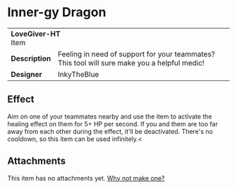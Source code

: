 # Inner-gy Dragon
<table>
  <tbody>
    <tr>
      <td colspan="2">
        <b>LoveGiver-HT</b>
        <section>Item</section>
      </td>
    </tr>
    <tr>
      <td>
        <b>Description</b>
      </td>
      <td>Feeling in need of support for your teammates? This tool will sure make you a helpful medic!</td>
    </tr>
    <tr>
      <td>
        <b>Designer</b>
      </td>
      <td>InkyTheBlue</td>
    </tr>
  </tbody>
<table>

## Effect
Aim on one of your teammates nearby and use the item to activate the healing effect on them for 5+ HP per second. If you and them are too far away from each other during the effect, it'll be deactivated. There's no cooldown, so this item can be used infinitely.<

## Attachments
This item has no attachments yet. [Why not make one?](https://github.com/EveryoneDestroysTheWorld/design/issues/new)